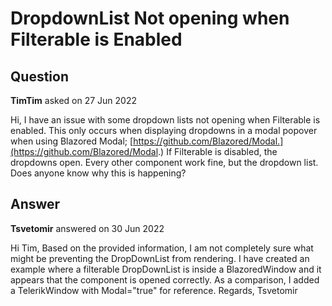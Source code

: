 # DropdownList Not opening when Filterable is Enabled

## Question

**TimTim** asked on 27 Jun 2022

Hi, I have an issue with some dropdown lists not opening when Filterable is enabled. This only occurs when displaying dropdowns in a modal popover when using Blazored Modal; [https://github.com/Blazored/Modal.](https://github.com/Blazored/Modal.) If Filterable is disabled, the dropdowns open. Every other component work fine, but the dropdown list. Does anyone know why this is happening?

## Answer

**Tsvetomir** answered on 30 Jun 2022

Hi Tim, Based on the provided information, I am not completely sure what might be preventing the DropDownList from rendering. I have created an example where a filterable DropDownList is inside a BlazoredWindow and it appears that the component is opened correctly. As a comparison, I added a TelerikWindow with Modal="true" for reference. Regards, Tsvetomir
